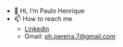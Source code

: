 - 👋 Hi, I’m Paulo Henrique
- 📫 How to reach me 
  - [Linkedin](https://www.linkedin.com/in/paulo-henrique-pereira/) 
  - Gmail: ph.pereira.7@gmail.com

<!---
paulohp7/paulohp7 is a ✨ special ✨ repository because its `README.md` (this file) appears on your GitHub profile.
You can click the Preview link to take a look at your changes.
--->
